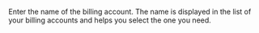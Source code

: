 Enter the name of the billing account. The name is displayed in the list of your billing accounts and helps you select the one you need.

